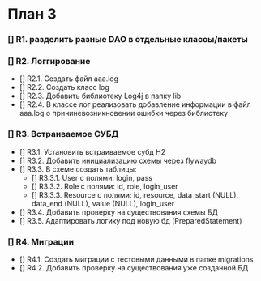 # План 3

### [] R1. разделить разные DAO в отдельные классы/пакеты

### [] R2. Логгирование 
- [] R2.1. Создать файл aaa.log
- [] R2.2. Создать класс log
- [] R2.3. Добавить библиотеку Log4j в папку lib
- [] R2.4. В классе лог реализовать добавление информации в файл aaa.log о причиневозникновении ошибки через библиотеку

### [] R3. Встраиваемое СУБД
- [] R3.1. Установить встраиваемое субд H2
- [] R3.2. Добавить инициализацию схемы через flywaydb
- [] R3.3. В схеме создать таблицы:
	- [] R3.3.1. User с полями: login, pass
	- [] R3.3.2. Role с полями: id, role, login_user
	- [] R3.3.3. Resource с полями: id, resource, data_start (NULL), data_end (NULL), value (NULL), login_user
- [] R3.4. Добавить проверку на существования схемы БД 
- [] R3.5. Адаптировать логику под новую бд (PreparedStatement)

### [] R4. Миграции
- [] R4.1. Cоздать миграции с тестовыми данными в папке migrations
- [] R4.2. Добавить проверку на существования уже созданной БД